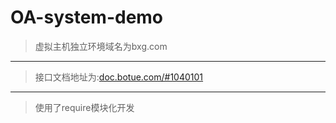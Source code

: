 # OA-system-demo
> 虚拟主机独立环境域名为bxg.com
---
> 接口文档地址为:[doc.botue.com/#1040101](doc.botue.com/#1040101)
---
> 使用了require模块化开发
